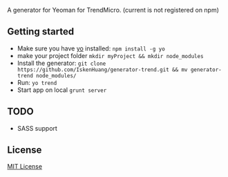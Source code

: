 A generator for Yeoman for TrendMicro.
(current is not registered on npm)

## Getting started
* Make sure you have [yo](https://github.com/yeoman/yo) installed:
    `npm install -g yo`
* make your project folder `mkdir myProject && mkdir node_modules`
* Install the generator: `git clone https://github.com/IskenHuang/generator-trend.git && mv generator-trend node_modules/`
* Run: `yo trend`
* Start app on local `grunt server`

## TODO
* SASS support


## License
[MIT License](http://en.wikipedia.org/wiki/MIT_License)
